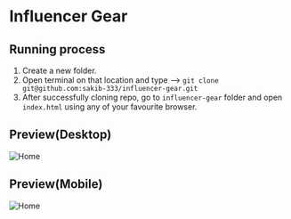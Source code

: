 # Influencer Gear

## Running process

1. Create a new folder.
2. Open terminal on that location and type --> `git clone git@github.com:sakib-333/influencer-gear.git`
3. After successfully cloning repo, go to `influencer-gear` folder and open `index.html` using any of your favourite browser.

## Preview(Desktop)

![Home](https://i.imgur.com/m99ilBt.png)

## Preview(Mobile)

![Home](https://i.imgur.com/y2wOV9p.png)
